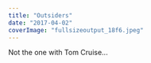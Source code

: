 ```yaml
---
title: "Outsiders"
date: "2017-04-02"
coverImage: "fullsizeoutput_18f6.jpeg"
---
```


Not the one with Tom Cruise...
